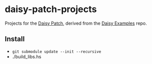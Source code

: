 # daisy-patch-projects

Projects for the [Daisy Patch](https://electro-smith.com/products/patch), 
derived from the [Daisy Examples](https://github.com/electro-smith/DaisyExamples) repo.

## Install

- `git submodule update --init --recursive`
- ./build_libs.hs

